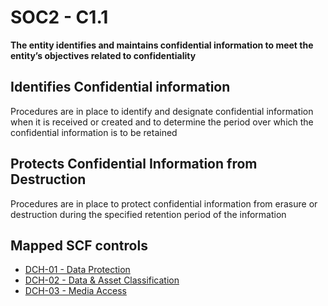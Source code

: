 # SOC2 - C1.1
**The entity identifies and maintains confidential information to meet the entity’s objectives related to confidentiality**
## Identifies Confidential information
Procedures are in place to identify and designate confidential information when it is received or created and to determine the period over which the confidential information is to be retained
## Protects Confidential Information from Destruction
Procedures are in place to protect confidential information from erasure or destruction during the specified retention period of the information
## Mapped SCF controls
- [DCH-01 - Data Protection](../scf/dch-01-dataprotection.md)
- [DCH-02 - Data & Asset Classification](../scf/dch-02-data&assetclassification.md)
- [DCH-03 - Media Access](../scf/dch-03-mediaaccess.md)